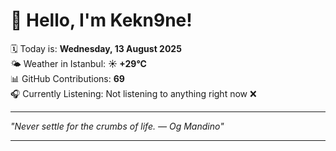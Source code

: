# 👋 Hello, I'm Kekn9ne!

🗓️ Today is: **Wednesday, 13 August 2025**  
🌤️ Weather in Istanbul: **☀️   +29°C**  
📊 GitHub Contributions: **69**  
🎧 Currently Listening: Not listening to anything right now ❌

---

_"Never settle for the crumbs of life. — *Og Mandino*"_

---
